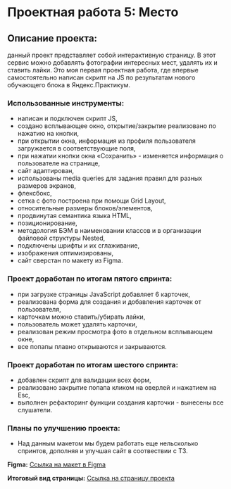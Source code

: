 # Проектная работа 5: Место

## Описание проекта:
данный проект представляет собой интерактивную страницу. В этот сервис можно добавлять фотографии интересных мест, удалять их и ставить лайки.
Это моя первая проектная работа, где впервые самостоятельно написан скрипт на JS по результатам нового обучающего блока в Яндекс.Практикум.

### Использованные инструменты:
* написан и подключен скрипт JS,
* создано всплывающее окно, открытие/закрытие реализовано по нажатию на кнопки,
* при открытии окна, информация из профиля пользователя загружается в соответствующие поля,
* при нажатии кнопки окна «Сохранить» - изменяется информация о пользователе на странице,
* сайт адаптирован,
* использованы media queries для задания правил для разных размеров экранов,
* флексбокс,
* сетка с фото построена при помощи Grid Layout,
* относительные размеры блоков/элементов,
* продвинутая семантика языка HTML,
* позиционирование,
* методология БЭМ в наименовании классов и в организации файловой структуры Nested,
* подключены шрифты и их сглаживание,
* изображения оптимизированы,
* сайт сверстан по макету из Figma.

### Проект доработан по итогам пятого спринта:
* при загрузке страницы JavaScript  добавляет 6 карточек,
* реализована форма для создания и добавления карточек от пользователя,
* карточкам можно ставить/убирать лайки,
* пользователь может удалять карточки,
* реализован режим просмотра фото в отдельном всплывающем окне,
* все попапы плавно открываются и закрываются.

### Проект доработан по итогам шестого спринта:
* добавлен скрипт для валидации всех форм,
* реализовано закрытие попапа кликом на оверлей и нажатием на Esc,
* выполнен рефакторинг функции создания карточки - вынесены все слушатели.


### Планы по улучшению проекта:
* Над данным макетом мы будем работать еще нельсколько спринтов, дополняя и улучшая сайт в соотвествии с ТЗ.


**Figma:** [Ссылка на макет в Figma](https://www.figma.com/file/StZjf8HnoeLdiXS7dYrLAh/JavaScript.-Sprint-4)

**Итоговый вид страницы:** [Ссылка на страницу проекта](https://aleksandra-shevchenko.github.io/mesto/index.html)
